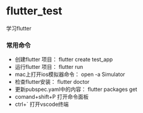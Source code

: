 # flutter_test
学习flutter

### 常用命令
- 创建flutter 项目： flutter create   test_app
- 运行flutter 项目： flutter run
- mac上打开ios模拟器命令： open -a Simulator
- 检查flutter安装： flutter doctor
- 更新pubspec.yaml中的内容： flutter packages get
- comand+shift+P 打开命令面板
- ctrl+`  打开vscode终端
